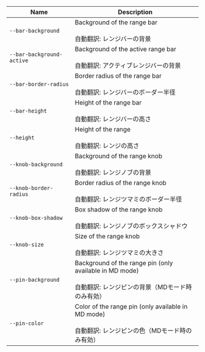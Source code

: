 
| Name | Description |
| --- | --- |
| `--bar-background` | Background of the range bar<br /><br />自動翻訳: レンジバーの背景 |
| `--bar-background-active` | Background of the active range bar<br /><br />自動翻訳: アクティブレンジバーの背景 |
| `--bar-border-radius` | Border radius of the range bar<br /><br />自動翻訳: レンジバーのボーダー半径 |
| `--bar-height` | Height of the range bar<br /><br />自動翻訳: レンジバーの高さ |
| `--height` | Height of the range<br /><br />自動翻訳: レンジの高さ |
| `--knob-background` | Background of the range knob<br /><br />自動翻訳: レンジノブの背景 |
| `--knob-border-radius` | Border radius of the range knob<br /><br />自動翻訳: レンジツマミのボーダー半径 |
| `--knob-box-shadow` | Box shadow of the range knob<br /><br />自動翻訳: レンジノブのボックスシャドウ |
| `--knob-size` | Size of the range knob<br /><br />自動翻訳: レンジツマミの大きさ |
| `--pin-background` | Background of the range pin (only available in MD mode)<br /><br />自動翻訳: レンジピンの背景（MDモード時のみ有効） |
| `--pin-color` | Color of the range pin (only available in MD mode)<br /><br />自動翻訳: レンジピンの色（MDモード時のみ有効） |

